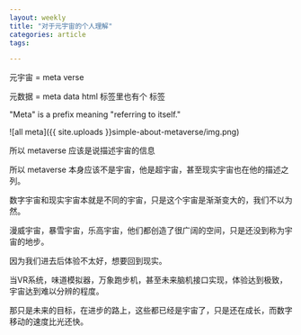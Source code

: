 ```yaml
---
layout: weekly
title: "对于元宇宙的个人理解"
categories: article
tags:

---
```


元宇宙 = meta verse

元数据 = meta data
html 标签里也有个 <meta> 标签

"Meta" is a prefix meaning "referring to itself."

![all meta]({{ site.uploads }}simple-about-metaverse/img.png)

所以 metaverse 应该是说描述宇宙的信息

所以 metaverse 本身应该不是宇宙，他是超宇宙，甚至现实宇宙也在他的描述之列。

数字宇宙和现实宇宙本就是不同的宇宙，只是这个宇宙是渐渐变大的，我们不以为然。

漫威宇宙，暴雪宇宙，乐高宇宙，他们都创造了很广阔的空间，只是还没到称为宇宙的地步。

因为我们进去后体验不太好，想要回到现实。

当VR系统，味道模拟器，万象跑步机，甚至未来脑机接口实现，体验达到极致，宇宙达到难以分辨的程度。

那只是未来的目标，在进步的路上，这些都已经是宇宙了，只是还在成长，而数字移动的速度比光还快。












